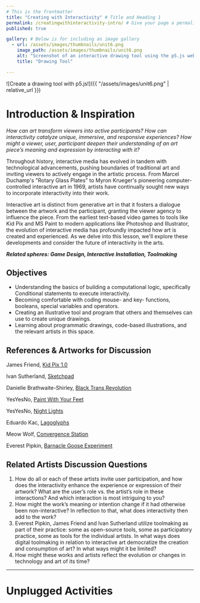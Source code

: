 ```yaml
---
# This is the frontmatter
title: "Creating with Interactivity" # Title and Heading 1
permalink: /creatingwithinteractivity-intro/ # Give your page a permalink
published: true

gallery: # Below is for including an image gallery
  - url: /assets/images/thumbnails/unit6.png
    image_path: /assets/images/thumbnails/unit6.png
    alt: "Screenshot of an interactive drawing tool using the p5.js web editor"
    title: "Drawing Tool"

---
```


![Create a drawing tool with p5.js!]({{ "/assets/images/unit6.png" | relative_url }})  

# Introduction & Inspiration

*How can art transform viewers into active participants? How can interactivity catalyze unique, immersive, and responsive experiences? How might a viewer, user, participant deepen their understanding of an art piece’s meaning and expression by interacting with it?*

Throughout history, interactive media has evolved in tandem with technological advancements, pushing boundaries of traditional art and inviting viewers to actively engage in the artistic process. From Marcel Duchamp's "Rotary Glass Plates" to Myron Krueger's pioneering computer-controlled interactive art in 1969, artists have continually sought new ways to incorporate interactivity into their work. 

Interactive art is distinct from generative art in that it fosters a dialogue between the artwork and the participant, granting the viewer agency to influence the piece. From the earliest text-based video games to tools like Kid Pix and MS Paint to modern applications like Photoshop and Illustrator, the evolution of interactive media has profoundly impacted how art is created and experienced. As we delve into this lesson, we'll explore these developments and consider the future of interactivity in the arts.

***Related spheres: Game Design, Interactive Installation, Toolmaking*** 


## Objectives

- Understanding the basics of building a computational logic, specifically Conditional statements to execute interactivity.
- Becoming comfortable with coding mouse- and key- functions, booleans, special variables and operators.
- Creating an illustrative tool and program that others and themselves can use to create unique drawings.
- Learning about programmatic drawings, code-based illustrations, and the relevant artists in this space.


## References & Artworks for Discussion

James Friend, [Kid Pix 1.0](https://jamesfriend.com.au/pce-js/)

Ivan Sutherland, [Sketchpad](https://youtube.com/watch?v=6orsmFndx_o) 

Danielle Brathwaite-Shirley, [Black Trans Revolution](https://www.blacktransrevolution.com/)

YesYesNo, [Paint With Your Feet](https://www.yesyesno.com/nike-collab-paint-with-your-feet/)

YesYesNo, [Night Lights](https://www.yesyesno.com/night-lights/)

Eduardo Kac, [Lagoglyphs](https://www.ekac.org/lagoglyphs.about.html)

Meow Wolf, [Convergence Station](https://meowwolf.com/visit/denver) 

Everest Pipkin, [Barnacle Goose Experiment](https://everest-pipkin.com/#games/barnaclegoose.html)

## Related Artists Discussion Questions

1. How do all or each of these artists invite user participation, and how does the interactivity enhance the experience or expression of their artwork? What are the user’s role vs. the artist’s role in these interactions? And which interaction is most intriguing to you?
2. How might the work’s meaning or intention change if it had otherwise been non-interactive? In reflection to that, what does interactivity then add to the work?
3. Everest Pipkin, James Friend and Ivan Sutherland utilize toolmaking as part of their practice: some as open-source tools, some as participatory practice, some as tools for the individual artists. In what ways does digital toolmaking in relation to interactive art democratize the creation and consumption of art? In what ways might it be limited?
4. How might these works and artists reflect the evolution or changes in technology and art of its time?

---

# Unplugged Activities

